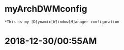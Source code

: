 # myArchDWMconfig

    *This is my [D]ynamic[W]indow[M]anager configuration
    

# 2018-12-30/00:55AM
